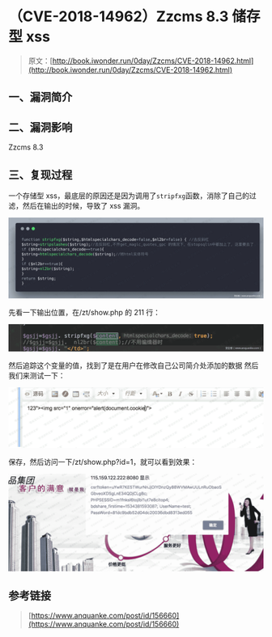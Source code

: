 # （CVE-2018-14962）Zzcms 8.3 储存型 xss

> 原文：[http://book.iwonder.run/0day/Zzcms/CVE-2018-14962.html](http://book.iwonder.run/0day/Zzcms/CVE-2018-14962.html)

## 一、漏洞简介

## 二、漏洞影响

Zzcms 8.3

## 三、复现过程

一个存储型 xss，最底层的原因还是因为调用了`stripfxg`函数，消除了自己的过滤，然后在输出的时候，导致了 xss 漏洞。

![image](img/295ff336539620d610cde742c7f91a0a.png)

先看一下输出位置，在/zt/show.php 的 211 行：

![image](img/292f6a668e7b79779ddbf02163cd8651.png)

然后追踪这个变量的值，找到了是在用户在修改自己公司简介处添加的数据 然后我们来测试一下：

![image](img/7c7d54ae95a5fc02bcf0c8532441102a.png)

保存，然后访问一下/zt/show.php?id=1，就可以看到效果：

![image](img/d9d7f503cbbd7fe7228bf48a20c8d02e.png)

## 参考链接

> [https://www.anquanke.com/post/id/156660](https://www.anquanke.com/post/id/156660)

